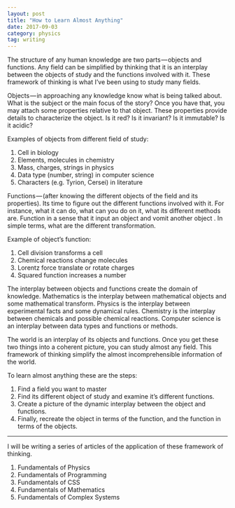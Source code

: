 ```yaml
---
layout: post
title: "How to Learn Almost Anything"
date: 2017-09-03
category: physics 
tag: writing
---
```


The structure of any human knowledge are two parts — objects and functions. Any field can be simplified by thinking that it is an interplay between the objects of study and the functions involved with it. These framework of thinking is what I’ve been using to study many fields.

Objects — in approaching any knowledge know what is being talked about. What is the subject or the main focus of the story? Once you have that, you may attach some properties relative to that object. These properties provide details to characterize the object. Is it red? Is it invariant? Is it immutable? Is it acidic?

Examples of objects from different field of study:
1. Cell in biology
2. Elements, molecules in chemistry
3. Mass, charges, strings in physics
4. Data type (number, string) in computer science
5. Characters (e.g. Tyrion, Cersei) in literature

Functions — (after knowing the different objects of the field and its properties). Its time to figure out the different functions involved with it. For instance, what it can do, what can you do on it, what its different methods are. Function in a sense that it input an object and vomit another object . In simple terms, what are the different transformation.

Example of object’s function:
1. Cell division transforms a cell
2. Chemical reactions change molecules
3. Lorentz force translate or rotate charges
4. Squared function increases a number

The interplay between objects and functions create the domain of knowledge. Mathematics is the interplay between mathematical objects and some mathematical transform. Physics is the interplay between experimental facts and some dynamical rules. Chemistry is the interplay between chemicals and possible chemical reactions. Computer science is an interplay between data types and functions or methods.

The world is an interplay of its objects and functions. Once you get these two things into a coherent picture, you can study almost any field. This framework of thinking simplify the almost incomprehensible information of the world.

To learn almost anything these are the steps:
1. Find a field you want to master
2. Find its different object of study and examine it’s different functions.
3. Create a picture of the dynamic interplay between the object and functions.
4. Finally, recreate the object in terms of the function, and the function in terms of the objects.



---

I will be writing a series of articles of the application of these framework of thinking.
1. Fundamentals of Physics
2. Fundamentals of Programming
3. Fundamentals of CSS
4. Fundamentals of Mathematics
5. Fundamentals of Complex Systems
